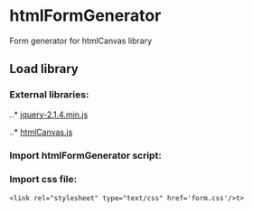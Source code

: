 # htmlFormGenerator

Form generator for htmlCanvas library

## Load library


   ### External libraries:

   ..* [jquery-2.1.4.min.js](http://jquery.com/download/)
   
   ..* [htmlCanvas.js](https://github.com/NicolasPetton/htmlCanvas) 
	
   ### Import htmlFormGenerator script:
   
   
   <script type='text/javascript' src='htmlFormGenerator.min.js'></script> 
   
   
   ### Import css file:
   
   
	<link rel="stylesheet" type="text/css" href='form.css'/>t> 